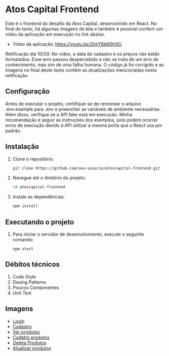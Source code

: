 # Atos Capital Frontend

Este é o frontend do desafio da Atos Capital, desenvolvido em React. No final do texto, há algumas imagens da tela e também é possível conferir um vídeo da aplicação em execução no link abaixo.

 - Video da aplicação: https://youtu.be/2hkY6bN5H3U

Retificação dia 10/03: No vídeo, a data de cadastro e os preços não estão formatados. Esse erro passou despercebido e não se trata de um erro de conhecimento, mas sim de uma falha humana. O código já foi corrigido e as imagens no final deste texto contêm as atualizações mencionadas nesta retificação.

## Configuração

Antes de executar o projeto, certifique-se de renomear o arquivo .env.example para .env e preencher as variáveis de ambiente necessárias. Além disso, verifique se a API fake está em execução. Minha recomendação é seguir as instruções dos exemplos, pois podem ocorrer erros de execução devido à API utilizar a mesma porta que o React usa por padrão.

## Instalação

1. Clone o repositório:

    ```bash
    git clone https://github.com/seu-usuario/atoscapital-frontend.git
    ```

2. Navegue até o diretório do projeto:

    ```bash
    cd atoscapital-frontend
    ```

3. Instale as dependências:

    ```bash
    npm install
    ```

## Executando o projeto

1. Para iniciar o servidor de desenvolvimento, execute o seguinte comando:

    ```
    npm start
    ```

## Débitos técnicos
1. Code Style
2. Desing Patterns
3. Poucos Componentes
4. Unit Test

## Imagens


- [Login](https://imgur.com/LJSsevx)
- [Cadastro](https://imgur.com/yrarQs9)
- [Ver produtos](https://imgur.com/vkx0q2W)
- [Cadatro produtos](https://imgur.com/Xvg0vXl)
- [Deleta Produtos](https://imgur.com/OUuKflB)
- [Atualizar produtos](https://imgur.com/ab5wxpH)